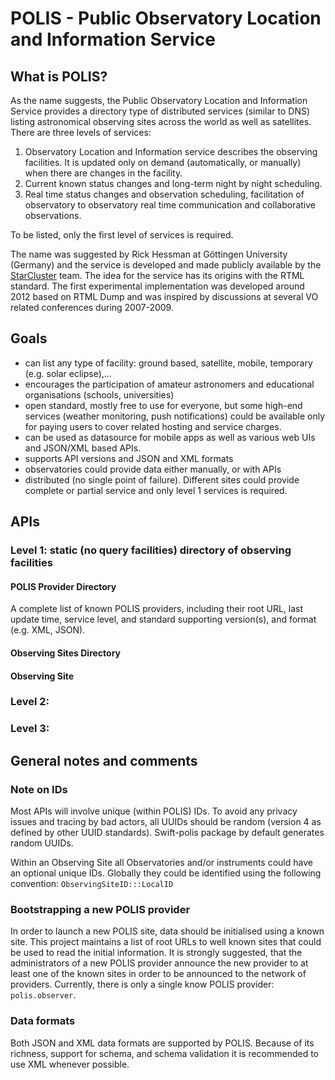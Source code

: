 # POLIS - Public Observatory Location and Information Service


## What is POLIS?
As the name suggests, the Public Observatory Location and Information Service provides a directory type of distributed services (similar to DNS) listing astronomical observing sites across the world as well as satellites. There are three levels of services:

1. Observatory Location and Information service describes the observing facilities. It is updated only on demand (automatically, or manually) when there are changes in the facility.
1. Current known status changes and long-term night by night scheduling.
1. Real time status changes and observation scheduling, facilitation of observatory to observatory real time communication and collaborative observations.

To be listed, only the first level of services is required.

The name was suggested by Rick Hessman at Göttingen University (Germany) and the service is developed and made publicly available by the [StarCluster](www.starcluster.app) team. The idea for the service has its origins with the RTML standard. The first experimental implementation was developed around 2012 based on RTML Dump and was inspired by discussions at several VO related conferences during 2007-2009.

## Goals

- can list any type of facility: ground based, satellite, mobile, temporary (e.g. solar eclipse),...
- encourages the participation of amateur astronomers and educational organisations (schools, universities)
- open standard, mostly free to use for everyone, but some high-end services (weather monitoring, push notifications) could be available only for paying users to cover related hosting and service charges.
- can be used as datasource for mobile apps as well as various web UIs and JSON/XML based APIs.
- supports API versions and JSON and XML formats
- observatories could provide data either manually, or with APIs
- distributed (no single point of failure). Different sites could provide complete or partial service and only level 1 services is required.

## APIs

### Level 1: static (no query facilities) directory of observing facilities

#### POLIS Provider Directory
A complete list of known POLIS providers, including their root URL, last update time, service level, and standard supporting version(s), and format (e.g. XML, JSON).

#### Observing Sites Directory

#### Observing Site

### Level 2:

### Level 3: 

## General notes and comments

### Note on IDs

Most APIs will involve unique (within POLIS) IDs. To avoid any privacy issues and tracing by bad actors, all UUIDs should be random (version 4 as defined by other UUID standards). Swift-polis package by default generates random UUIDs.

Within an Observing Site all Observatories and/or instruments could have an optional unique IDs. Globally they could be identified using the following convention: `ObservingSiteID:::LocalID`

### Bootstrapping a new POLIS provider
In order to launch a new POLIS site, data should be initialised using a known site. This project maintains a list of root URLs to well known sites that could be used to read the initial information. It is strongly suggested, that the administrators of a new POLIS provider announce the new provider to at least one of the known sites in order to be announced to the network of providers. Currently, there is only a single know POLIS provider: `polis.observer`.

### Data formats
Both JSON and XML data formats are supported by POLIS. Because of its richness, support for schema, and schema validation it is recommended to use XML whenever possible.

